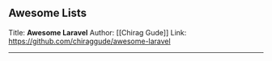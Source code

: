 ## Awesome Lists

Title: **Awesome Laravel**
Author: [[Chirag Gude]]
Link: https://github.com/chiraggude/awesome-laravel

---
